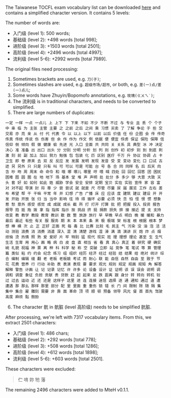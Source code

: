 The Taiwanese TOCFL exam vocabulary list can be downloaded [here](https://www.roc-taiwan.org/at_de/post/634.html) and contains a simplified character version.  It contains 5 levels:

The number of words are:

- 入门级 (level 1): 500 words;
- 基础级 (level 2): +498 words [total 998];
- 进阶级 (level 3): +1503 words [total 2501];
- 高阶级 (level 4): +2496 words [total 4997];
- 流利级 (level 5-6): +2992 words [total 7989].

The original files need processing:

1. Sometimes brackets are used, e.g. `刀(子)`;
2. Sometimes slashes are used, e.g. `超级市场/超市`, or both, e.g. `差(一)点/差(一)点儿`;
3. Some words have Zhuyin/Bopomofo annotations, e.g. `玫瑰(ㄍㄨㄟ˙)`;
4. The 流利级 is in traditional characters, and needs to be converted to simplified.
5. There are large numbers of duplicates:

```
一定 一样 一点 一点儿 上 上下 下 下来 不如 不少 不断 不过 与 专业 且 丢 个 个子 中 串 临 为 主张 主管 主要 之 之前 之后 之间 乘 习惯 买卖 了 了解 争论 于 些 交 交易 亦 亮 亲 从 付 代 代表 令 以 以上 以下 以前 以后 价值 任 份 企图 会 传 传奇 传真 传统 传说 伤 伤害 但 余 作 作为 作文 例 依据 便 便宜 俘虏 保证 保险 保障 信 信仰 倒 倾向 假 做 健康 偷 先进 光 入口 全面 共 共同 关 关系 具 典型 冰 冲 决定 决心 准 准备 出 出口 出头 分 分别 分明 分析 划 列 则 创作 初 初步 别 到 到底 刺激 刻 前 副 加上 加以 努力 勉强 包 包装 化 匹 区别 医疗 千万 升 协议 协调 占 卡 卫生 即 卷 原来 去 双 反 反应 发 发展 发明 发现 发音 受 变 变动 变化 口 口试 古迹 另 另外 只 只是 只有 叫 可 可以 可是 可能 台 号 各 合 同 同样 名 后 后天 向 含 吵 吻 周 周末 命 命令 和 哦 哪 哪儿 哪里 哼 喂 喊 四处 回 回忆 回答 团 困扰 困难 图 圆 圈 在 地 地下 场 基本 堂 堆 声 声明 处 处分 多 多少 够 大意 大致 天 头 套 好 如 如何 如此 姓 威胁 学会 安全 安排 定期 宝贝 实在 实验 宣传 家 容 富 对 对不起 导演 封 将 尊 少 尝 尝试 就 就是 尺 尽管 尽量 尿 届 展览 工作 左右 差 布 希望 帮 干 干嘛 平常 年 并 幻想 广告 广播 床 应 应该 度 建筑 建议 建设 开 开发 开始 开放 张 归 当 当中 影响 往 待 得 循环 必要 必须 快 念 怕 怪 恨 惯 想象 惹 愁 意外 感受 感觉 成 成就 成长 截 所 打 打开 打算 批 把 把握 投入 投资 报告 报导 抱 抵 拖 拨 拿 指 指挥 指示 按 挑战 挤 挺 捐款 损失 排 接 接近 提 支 支持 改变 教 教学 教授 教育 教训 散 数 整 旅游 旅行 早 早晚 早点 明白 晚 暖 暖和 暴力 最后 最近 有些 有关 服 服务 期 末 本 本来 条 来 极 极端 架 标准 根 根据 根本 梦想 棒 横 次 止 正 正好 正面 死 每 毒 比 比赛 比较 毛 民主 气 污染 没 油 泡 活 活动 测验 浪费 消 消费 消遣 深入 混 清 清楚 游戏 湿 滑 满 滴 演讲 灰 炮 炸 点 烟 烦恼 烫 热情 照 熟 爱 爱好 片 牢 特别 猛 现代 现实 班 理 理想 理论 甚至 生 生气 生活 生育 用 用心 画 略 病 白 皮 盘 直 相当 省 看 真 真心 真正 着 研究 硬 确实 碗 礼貌 祝福 神 票 离 种 科 科学 秘 称 空 突破 立即 站 竞争 笔 笔试 等 算 管理 篇 类似 粘 约 约会 纪念 练习 组 组织 经历 经济 经过 经验 结 结果 给 绝对 统计 综合 编制 编辑 缝 翻 老 老板 老板娘 考试 而 耐心 联 能 自信 自然 自由 至 致于 节 花 花费 营养 行 行动 补助 表 表演 表现 要 要求 观光 规则 规定 规画 规矩 角 解答 解释 警告 计画 让 记 记录 记忆 许 许多 论 设备 设计 证 证明 该 误 误会 说明 调 调和 调查 象征 负担 贡献 贵 贷款 赶 起 起来 足 跌 距离 跟 身分 转 转向 转机 较 过 过去 运动 近 还 还是 这样子 这里 进 连 连接 迷信 选择 逐 通 通知 通过 道 遭 遭遇 那 那幺 那样 那里 部分 配 里 里面 重 重伤 锁 错 长 门 间 限制 除 随 隔 集 集中 集合 雇 雕刻 需要 非 靠 面 革命 顶 项 顺 顿 预备 领导 风光 餐 首 首先 驾驶 高度 麻烦 黏 鼓励
```

6. The character 骯 in 骯脏 (level 高阶级) needs to be simplified 肮脏.

After processing, we're left with 7317 vocabulary items.  From this, we extract 2501 characters:

- 入门级 (level 1): 486 chars;
- 基础级 (level 2): +292 words [total 778];
- 进阶级 (level 3): +508 words [total 1286];
- 高阶级 (level 4): +612 words [total 1898];
- 流利级 (level 5-6): +603 words [total 2501].

These characters were excluded:

> 伫 唷 妳 牠 藩

The remaining 2496 characters were added to MteH v0.1.1.
